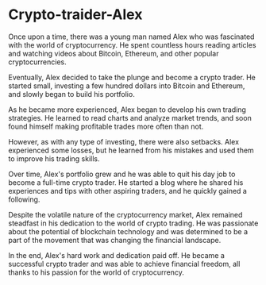 # Crypto-traider-Alex
Once upon a time, there was a young man named Alex who was fascinated with the world of cryptocurrency. He spent countless hours reading articles and watching videos about Bitcoin, Ethereum, and other popular cryptocurrencies.

Eventually, Alex decided to take the plunge and become a crypto trader. He started small, investing a few hundred dollars into Bitcoin and Ethereum, and slowly began to build his portfolio.

As he became more experienced, Alex began to develop his own trading strategies. He learned to read charts and analyze market trends, and soon found himself making profitable trades more often than not.

However, as with any type of investing, there were also setbacks. Alex experienced some losses, but he learned from his mistakes and used them to improve his trading skills.

Over time, Alex's portfolio grew and he was able to quit his day job to become a full-time crypto trader. He started a blog where he shared his experiences and tips with other aspiring traders, and he quickly gained a following.

Despite the volatile nature of the cryptocurrency market, Alex remained steadfast in his dedication to the world of crypto trading. He was passionate about the potential of blockchain technology and was determined to be a part of the movement that was changing the financial landscape.

In the end, Alex's hard work and dedication paid off. He became a successful crypto trader and was able to achieve financial freedom, all thanks to his passion for the world of cryptocurrency.
